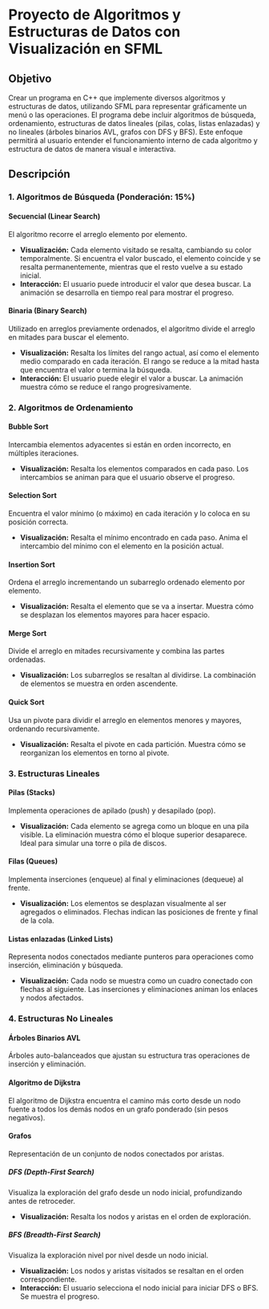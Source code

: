 # Proyecto de Algoritmos y Estructuras de Datos con Visualización en SFML

## Objetivo
Crear un programa en C++ que implemente diversos algoritmos y estructuras de datos, utilizando SFML para representar gráficamente un menú o las operaciones. El programa debe incluir algoritmos de búsqueda, ordenamiento, estructuras de datos lineales (pilas, colas, listas enlazadas) y no lineales (árboles binarios AVL, grafos con DFS y BFS). Este enfoque permitirá al usuario entender el funcionamiento interno de cada algoritmo y estructura de datos de manera visual e interactiva.

## Descripción

### 1. Algoritmos de Búsqueda (Ponderación: 15%)
#### Secuencial (Linear Search)
El algoritmo recorre el arreglo elemento por elemento.

- **Visualización:** Cada elemento visitado se resalta, cambiando su color temporalmente. Si encuentra el valor buscado, el elemento coincide y se resalta permanentemente, mientras que el resto vuelve a su estado inicial.
- **Interacción:** El usuario puede introducir el valor que desea buscar. La animación se desarrolla en tiempo real para mostrar el progreso.

#### Binaria (Binary Search)
Utilizado en arreglos previamente ordenados, el algoritmo divide el arreglo en mitades para buscar el elemento.

- **Visualización:** Resalta los límites del rango actual, así como el elemento medio comparado en cada iteración. El rango se reduce a la mitad hasta que encuentra el valor o termina la búsqueda.
- **Interacción:** El usuario puede elegir el valor a buscar. La animación muestra cómo se reduce el rango progresivamente.

### 2. Algoritmos de Ordenamiento
#### Bubble Sort
Intercambia elementos adyacentes si están en orden incorrecto, en múltiples iteraciones.

- **Visualización:** Resalta los elementos comparados en cada paso. Los intercambios se animan para que el usuario observe el progreso.

#### Selection Sort
Encuentra el valor mínimo (o máximo) en cada iteración y lo coloca en su posición correcta.

- **Visualización:** Resalta el mínimo encontrado en cada paso. Anima el intercambio del mínimo con el elemento en la posición actual.

#### Insertion Sort
Ordena el arreglo incrementando un subarreglo ordenado elemento por elemento.

- **Visualización:** Resalta el elemento que se va a insertar. Muestra cómo se desplazan los elementos mayores para hacer espacio.

#### Merge Sort
Divide el arreglo en mitades recursivamente y combina las partes ordenadas.

- **Visualización:** Los subarreglos se resaltan al dividirse. La combinación de elementos se muestra en orden ascendente.

#### Quick Sort
Usa un pivote para dividir el arreglo en elementos menores y mayores, ordenando recursivamente.

- **Visualización:** Resalta el pivote en cada partición. Muestra cómo se reorganizan los elementos en torno al pivote.

### 3. Estructuras Lineales
#### Pilas (Stacks)
Implementa operaciones de apilado (push) y desapilado (pop).

- **Visualización:** Cada elemento se agrega como un bloque en una pila visible. La eliminación muestra cómo el bloque superior desaparece. Ideal para simular una torre o pila de discos.

#### Filas (Queues)
Implementa inserciones (enqueue) al final y eliminaciones (dequeue) al frente.

- **Visualización:** Los elementos se desplazan visualmente al ser agregados o eliminados. Flechas indican las posiciones de frente y final de la cola.

#### Listas enlazadas (Linked Lists)
Representa nodos conectados mediante punteros para operaciones como inserción, eliminación y búsqueda.

- **Visualización:** Cada nodo se muestra como un cuadro conectado con flechas al siguiente. Las inserciones y eliminaciones animan los enlaces y nodos afectados.

### 4. Estructuras No Lineales
#### Árboles Binarios AVL
Árboles auto-balanceados que ajustan su estructura tras operaciones de inserción y eliminación.

#### Algoritmo de Dijkstra
El algoritmo de Dijkstra encuentra el camino más corto desde un nodo fuente a todos los demás nodos en un grafo ponderado (sin pesos negativos).

#### Grafos
Representación de un conjunto de nodos conectados por aristas.

##### DFS (Depth-First Search)
Visualiza la exploración del grafo desde un nodo inicial, profundizando antes de retroceder.

- **Visualización:** Resalta los nodos y aristas en el orden de exploración.

##### BFS (Breadth-First Search)
Visualiza la exploración nivel por nivel desde un nodo inicial.

- **Visualización:** Los nodos y aristas visitados se resaltan en el orden correspondiente.
- **Interacción:** El usuario selecciona el nodo inicial para iniciar DFS o BFS. Se muestra el progreso.